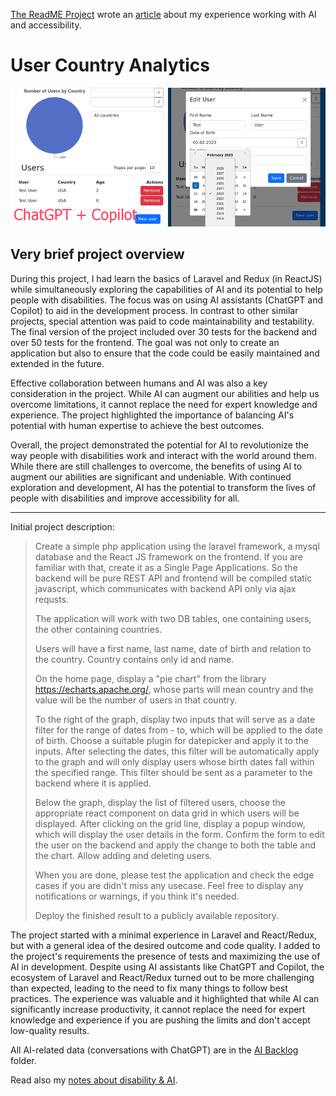 [The ReadME Project](https://github.com/readme) wrote an [article](https://github.com/readme/featured/open-source-accessibility) about my experience working with AI and accessibility.

# User Country Analytics

![Screenshot of the application](user-country-analytics.png)

## Very brief project overview

During this project, I had learn the basics of Laravel and Redux (in ReactJS) while simultaneously exploring the capabilities of AI and its potential to help people with disabilities. The focus was on using AI assistants (ChatGPT and Copilot) to aid in the development process. In contrast to other similar projects, special attention was paid to code maintainability and testability. The final version of the project included over 30 tests for the backend and over 50 tests for the frontend. The goal was not only to create an application but also to ensure that the code could be easily maintained and extended in the future.

Effective collaboration between humans and AI was also a key consideration in the project. While AI can augment our abilities and help us overcome limitations, it cannot replace the need for expert knowledge and experience. The project highlighted the importance of balancing AI's potential with human expertise to achieve the best outcomes.

Overall, the project demonstrated the potential for AI to revolutionize the way people with disabilities work and interact with the world around them. While there are still challenges to overcome, the benefits of using AI to augment our abilities are significant and undeniable. With continued exploration and development, AI has the potential to transform the lives of people with disabilities and improve accessibility for all.

---

Initial project description:

> Create a simple php application using the laravel framework, a mysql database and the React JS framework on the frontend. If you are familiar with that, create it as a Single Page Applications. So the backend will be pure REST API and frontend will be compiled static javascript, which communicates with backend API only via ajax requsts. 
> 
> The application will work with two DB tables, one containing users, the other containing countries.
> 
> Users will have a first name, last name, date of birth and relation to the country. Country contains only id and name.
> 
> On the home page, display a "pie chart" from the library https://echarts.apache.org/, whose parts will mean country and the value will be the number of users in that country.
> 
> To the right of the graph, display two inputs that will serve as a date filter for the range of dates from - to, which will be applied to the date of birth. Choose a suitable plugin for datepicker and apply it to the inputs. After selecting the dates, this filter will be automatically apply to the graph and will only display users whose birth dates fall within the specified range. This filter should be sent as a parameter to the backend where it is applied.
> 
> Below the graph, display the list of filtered users, choose the appropriate react component on data grid in which users will be displayed. After clicking on the grid line, display a popup window, which will display the user details in the form. Confirm the form to edit the user on the backend and apply the change to both the table and the chart. Allow adding and deleting users.
> 
> When you are done, please test the application and check the edge cases if you are didn't miss any usecase. Feel free to display any notifications or warnings, if you think it's needed. 
> 
> Deploy the finished result to a publicly available repository.

The project started with a minimal experience in Laravel and React/Redux, but with a general idea of the desired outcome and code quality. I added to the project's requirements the presence of tests and maximizing the use of AI in development. Despite using AI assistants like ChatGPT and Copilot, the ecosystem of Laravel and React/Redux turned out to be more challenging than expected, leading to the need to fix many things to follow best practices. The experience was valuable and it highlighted that while AI can significantly increase productivity, it cannot replace the need for expert knowledge and experience if you are pushing the limits and don't accept low-quality results. 

All AI-related data (conversations with ChatGPT) are in the [AI Backlog](AI%20Backlog) folder.

Read also my [notes about disability & AI](disability_and_AI.md).
